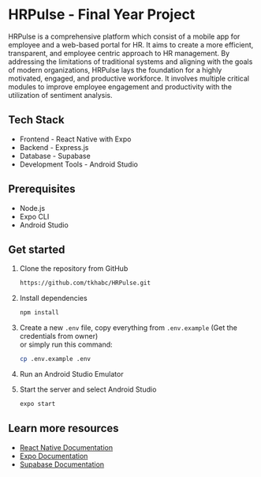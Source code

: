 # HRPulse - Final Year Project
HRPulse is a comprehensive platform which consist of a mobile app for employee and a web-based portal for HR. It aims to create a more efficient, transparent, and employee centric approach to HR management. By addressing the limitations of traditional systems and aligning with the goals of modern organizations, HRPulse lays the foundation for a highly motivated, engaged, and productive workforce. It involves multiple critical modules to improve employee engagement and productivity with the utilization of sentiment analysis.

## Tech Stack
- Frontend - React Native with Expo
- Backend - Express.js
- Database - Supabase
- Development Tools - Android Studio

## Prerequisites
- Node.js
- Expo CLI
- Android Studio

## Get started
1. Clone the repository from GitHub

   ```bash
   https://github.com/tkhabc/HRPulse.git
   ```
   
2. Install dependencies

   ```bash
   npm install
   ```

3. Create a new <code>.env</code> file, copy everything from <code>.env.example</code> (Get the credentials from owner)<br>
   or simply run this command:
   
   ```bash
   cp .env.example .env
   ```

4. Run an Android Studio Emulator

5. Start the server and select Android Studio

   ```bash
   expo start
   ```

## Learn more resources
- [React Native Documentation](https://reactnative.dev/)
- [Expo Documentation](https://docs.expo.dev/)
- [Supabase Documentation](https://supabase.com/docs)